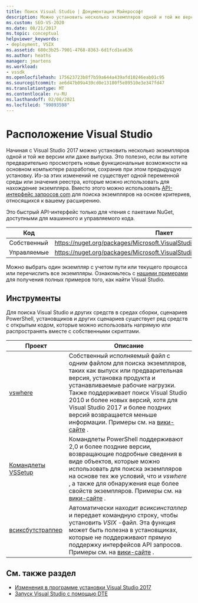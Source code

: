 ```yaml
---
title: Поиск Visual Studio | Документация Майкрософт
description: Можно установить несколько экземпляров одной и той же версии Visual Studio. Узнайте, как использовать API-интерфейс запросов COM для поиска нужного экземпляра.
ms.custom: SEO-VS-2020
ms.date: 08/21/2017
ms.topic: conceptual
helpviewer_keywords:
- deployment, VSIX
ms.assetid: 680c3b25-7901-4768-8363-6d1fcd1ea636
ms.author: heaths
manager: jmartens
ms.workload:
- vssdk
ms.openlocfilehash: 175623723b8f7b59a644a439afd10246eab01c95
ms.sourcegitcommit: ae6d47b09a439cd0e13180f5e89510e3e347fd47
ms.translationtype: MT
ms.contentlocale: ru-RU
ms.lasthandoff: 02/08/2021
ms.locfileid: "99893598"
---
```

# <a name="locate-visual-studio"></a>Расположение Visual Studio

Начиная с Visual Studio 2017 можно установить несколько экземпляров одной и той же версии или даже выпуска. Это полезно, если вы хотите предварительно просмотреть новые функциональные возможности на основном компьютере разработки, сохранив при этом предыдущую установку. Из-за этих изменений не существует одной переменной среды или значения реестра, которые можно использовать для нахождение экземпляра. Вместо этого можно использовать [API-интерфейс запросов com](/dotnet/api/microsoft.visualstudio.setup.configuration) для поиска экземпляров на основе критериев, относящихся к вашему расширению.

Это быстрый API-интерфейс только для чтения с пакетами NuGet, доступными для машинного и управляемого кода.

| Код | Пакет |
| ---- | --- |
| Собственный | https://nuget.org/packages/Microsoft.VisualStudio.Setup.Configuration.Native |
| Управляемые | https://nuget.org/packages/Microsoft.VisualStudio.Setup.Configuration.Interop |

Можно выбрать один экземпляр с учетом пути или текущего процесса или перечислить все экземпляры. Ознакомьтесь с [нашими примерами](https://github.com/Microsoft/vs-setup-samples) для получения полных примеров того, как найти Visual Studio.

## <a name="tools"></a>Инструменты

Для поиска Visual Studio и других средств в средах сборки, сценариев PowerShell, установщиков и других сценариев существует ряд средств с открытым кодом, которые можно использовать напрямую или распространять вместе с собственными скриптами.

| Проект | Описание |
| ------- | ----------- |
| [vswhere](https://github.com/Microsoft/vswhere) | Собственный исполняемый файл с одним файлом для поиска экземпляров, таких как выпуск или предварительная версия, установка продукта и устанавливаемые рабочие нагрузки. Также поддерживает поиск Visual Studio 2010 и более новых версий, хотя для Visual Studio 2017 и более поздних версий возвращается меньше информации. Примеры см. на [вики-сайте](https://github.com/Microsoft/vswhere/wiki) . |
| [Командлеты VSSetup](https://github.com/Microsoft/vssetup.powershell) | Командлеты PowerShell поддерживают 2,0 и более поздние версии, возвращающие подробные сведения в виде объектов, которые можно использовать для поиска экземпляров на основе тех же условий, что и _vswhere_ , а также для обнаружения еще более свойств экземпляров. Примеры см. на [вики-сайте](https://github.com/Microsoft/vssetup.powershell/wiki) . |
| [всиксбутстраппер](https://github.com/Microsoft/vsixbootstrapper) | Автоматически находит _всиксинсталлер_ и передает командную строку, чтобы установить *VSIX* -файл. Эта функция может быть полезна в установщиках, которые не поддерживают прямую поддержку интерфейсов API запросов. Примеры см. на [вики-сайте](https://github.com/Microsoft/vsixbootstrapper/wiki) . |

## <a name="see-also"></a>См. также раздел

* [Изменения в программе установки Visual Studio 2017](https://devblogs.microsoft.com/setup/changes-to-visual-studio-15-setup/)
* [Запуск Visual Studio с помощью DTE](launch-visual-studio-dte.md)